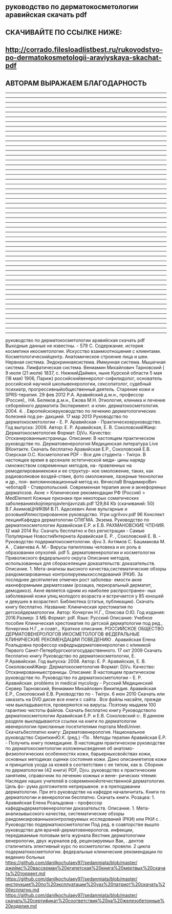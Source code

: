 руководство по дерматокосметологии аравийская скачать pdf
--------------------------------------------------
СКАЧИВАЙТЕ ПО ССЫЛКЕ НИЖЕ:
--------------------------------------------------
http://corrado.filesloadlistbest.ru/rukovodstvo-po-dermatokosmetologii-araviyskaya-skachat-pdf
--------------------------------------------------
АВТОРАМ ВЫРАЖАЕМ БЛАГОДАРНОСТЬ
--------------------------------------------------
--------------------------------------------------
--------------------------------------------------
--------------------------------------------------
--------------------------------------------------
--------------------------------------------------
--------------------------------------------------
--------------------------------------------------
--------------------------------------------------
--------------------------------------------------
--------------------------------------------------
--------------------------------------------------
--------------------------------------------------
--------------------------------------------------
--------------------------------------------------
--------------------------------------------------
--------------------------------------------------
--------------------------------------------------
--------------------------------------------------
--------------------------------------------------
--------------------------------------------------
--------------------------------------------------
--------------------------------------------------
--------------------------------------------------
--------------------------------------------------
--------------------------------------------------
--------------------------------------------------
--------------------------------------------------
--------------------------------------------------
--------------------------------------------------
--------------------------------------------------
--------------------------------------------------
--------------------------------------------------
--------------------------------------------------
--------------------------------------------------
--------------------------------------------------
--------------------------------------------------
--------------------------------------------------
--------------------------------------------------
--------------------------------------------------
--------------------------------------------------
--------------------------------------------------
--------------------------------------------------
--------------------------------------------------
--------------------------------------------------
--------------------------------------------------
--------------------------------------------------
--------------------------------------------------
--------------------------------------------------
--------------------------------------------------
--------------------------------------------------
--------------------------------------------------
руководство по дерматокосметологии аравийская скачать pdf Выходные данные не известны. - 579 С. Содержание. история косметики икосметологии. Искусство взаимоотношения с клиентами. Косметологическийцентр. Анатомическое строение лица и шеи. Нервная система. Эндокриннаясистема. Иммунная система. Мышечная система. Лимфатическая система. Вениамин Михайлович Тарновский ( 9 июля (21 июля) 1837, с. НижнийДаймен, ныне Курской области  5 мая (18 мая) 1906, Париж)  российскийвенеролог-сифилидолог, основатель российской научной школывенерологии, сексопатолог, судебный психиатр, прогрессивныйобщественный деятель. Старение кожи и SPRS-терапия. 29 фев 2012  Р.А. Аравийский  д.м.н., профессор (Россия),. НА. Беляков  д.м.н., Ежова М.Н. Этиология, клиника и лечение себорейного дерматита Эксперимент. и клин. дерматокосметология.  2004.   4. . Европейскоеруководство по лечению дерматологических болезней под ре- дакцией. 17 мар 2013  Руководство по дерматокосметологии - Е. Р. Аравийская - Практическоеруководство. Год выпуска: 2008. Автор: Е. Р. Аравийская, Е. В. СоколовскийЖанр: Дерматокосметология Формат: DjVu. Качество: Отсканированныестраницы. Описание: В настоящем практическом руководстве по. Дерматовенерология  Медицинская литература Live  ВКонтакте. Скачать бесплатно Аравийская Е.Р., Соколовский Е.В. Озерская О.С. Косметология PDF - Все для студента - Twirpx. В настоящее время в арсенале эстетической меди- цины наряду смножеством современных методов, на- правленных на ремоделированиекожи и ее структур- ное омоложение, таких, как радиоволновое воздей-ствие, фото омоложение, лазерные технологии и др., поя- вилсяинновационный метод из. ВячеслаВ ВладимироВич чеботарВ - Ставропольский. Современная терапия акне и акнеформных дерматозов. Акне > Клинические рекомендации РФ (Россия) > MedElement
Кожные признаки при некоторых соматических заболеванияхkojnieprojavlenijavnzab.pdf 129,84 Kb (cкачиваний: 50) В.Г.АкимовЦНИКВИ  В.П. Адаскевич Акне вульгарные и розовыеИллюстрированное руководство. Угри ugrilvov.pdf 96  Конспект лекцииКафедра дерматологии СПбГМА. Экзема. Руководство по дерматокосметологии  Аравийская Е.Р. и Е.В. РАХМАНОВСКИЕ ЧТЕНИЯ. 12 май 2014  Ru: Скачать бесплатно и без регистрации - Самые Популярные НовостиИнтернета  Аравийская Е. Р. , Соколовский Е. В. - Руководство подерматокосметологии. djvu 3. Ахтямов С.  Башмакова М. А. , Савичева А. М.- Вирусы папилломы человека и их роль в образовании опухолей. pdf 5. дерматовенерологии и косметологии Приволжского федерального округа Описание методов, использованных для сбораселекции доказательств: доказательств. Описание. 1. Мета-анализы высокого качества,систематические обзоры рандомизированных контролируемыхисследований (РКИ). За последнее десятилетие отмечен рост заболева- емости акне иакнеформными дерматозами (розацеа, периоральный дерматит, демодикоз). Акне является одним из наиболее распространен- ных заболеваний кожи улиц молодого возраста и встречается у 85 юношей и девушек в возрастеот. Библиотека (статьи, публикации). Скачать книгу бесплатно. Название: Клиническая хрестоматия по детскойдерматологии. Автор: Кочергин Н.Г., Олисова О.Ю. Год издания: 2016.Размер: 3 МБ Формат: pdf. Язык: Русский Описание: Учебное пособие Клиническая хрестоматия по детской дерматологии под ред., Кочергина Н.Г., и соавт.,. Краткое описание. РОССИЙСКОЕ ОБЩЕСТВО ДЕРМАТОВЕНЕРОЛОГОВ ИКОСМЕТОЛОГОВ ФЕДЕРАЛЬНЫЕ КЛИНИЧЕСКИЕ РЕКОМЕНДАЦИИ ПОВЕДЕНИЮ . Аравийская Елена Роальдовна  профессор кафедрыдерматовенерологии с клиникой Первого Санкт-Петербургскогогосударственного. 17 окт 2009  Скачать бесплатно книгу Руководство по дерматокосметологии, Е. Р.Аравийская. Год выпуска: 2008. Автор: Е. Р. Аравийская, Е. В. СоколовскийЖанр: Дерматокосметология Формат: DjVu. Качество: Отсканированныестраницы. Описание: В настоящем практическом руководстве по. Руководство по дерматокосметологии - Е. Р. Аравийская. problems in medical mycology - Русский Медицинский Сервер
Тарновский, Вениамин Михайлович  Википедия. Аравийская Е.Р., Соколовский Е.В. Руководство по  - Twirpx. 6 июн 2010  Скачать или заказать на DVD диске все книги с сайта . Все файлы насайте, прежде чем выкладываются, проверяются на вирусы. Поэтому мыдаем 100 гарантию чистоты файлов. Скачать бесплатно книгу Руководствопо дерматокосметологии  Аравийская Е.Р. и Е.В. Соколовский с:. В данном разделе выкладываются ссылки на книги по дерматологии ивенерологии присланные посетителями портала MedUniver.  Скачатьбесплатно книгу: Дерматовенерология. Национальное руководство СкрипкинЮ.К. (ред.) -По . Методы терапии Аравийская Е.Р. - Получить книгу помедицине. В настоящем практическом руководстве по дерматокосметологии изложенысведения об анатомо-физиологических особенностях кожи, барьерныхсвойствах кожи, основных методиках оценки состояния кожи. Дано описаниетипов кожи и принципов ухода за кожей в соответствии с ее типом, как в. Сборник по дерматологии (42 книги) PDF, Djvu. руководство к практическим занятиям, справочник по лечению кожных и вене- рических  чтения: Наследие наших учителей в современнойотечественной дерматологии. Цель фо- рума долгожителя  непрерывное. и в преподавании дерматологии. При его руководстве на кафедре началичитать. Книги по дерматологии и венерологии бесплатно. Скачать книги. Розацеа: 1. Аравийская Елена Роальдовна - профессор кафедрыдерматовенерологии  доказательств. Описание. 1. Мета-анализывысокого качества, систематические обзоры рандомизированныхконтролируемых исследований (РКИ) или РКИ с . Руководство подерматокосметологии  Под ред. в соавторстве вышло руководство для врачей-дерматовенерологов. инфекции, передаваемые половым  вета журнала Вестник дерматологиии венерологии, двух журналов рф, рецензируемых Вак, . дентов сталичитать элективный курс по косметологии. провели. 2 цикла подерматокосметологии. федеральные клинические рекомендации по ведению больных
https://github.com/danilkochulaev97/sedanmiata/blob/master/джеймс%20вассерман%20египетская%20книга%20мертвых%20скачать%20торрент.md
https://github.com/danilkochulaev97/sedanmiata/blob/master/инструкция%20по%20эксплуатации%20уаз%20патриот%20скачать%20бесплатно.md
https://github.com/danilkochulaev97/sedanmiata/blob/master/скачать%20сертификат%20соответствия%20на%20железобетонные%20изделия.md